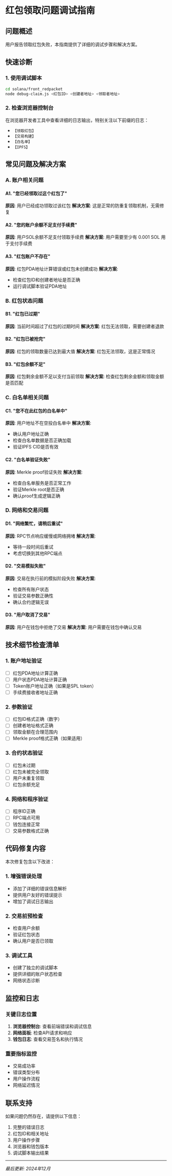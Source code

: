 # 红包领取问题调试指南

## 问题概述

用户报告领取红包失败，本指南提供了详细的调试步骤和解决方案。

## 快速诊断

### 1. 使用调试脚本

```bash
cd solana/front_redpacket
node debug-claim.js <红包ID> <创建者地址> <领取者地址>
```

### 2. 检查浏览器控制台

在浏览器开发者工具中查看详细的日志输出，特别关注以下前缀的日志：
- `【领取红包】`
- `【交易构建】`
- `【白名单】`
- `【IPFS】`

## 常见问题及解决方案

### A. 账户相关问题

#### A1. "您已经领取过这个红包了"
**原因**: 用户已经成功领取过该红包
**解决方案**: 这是正常的防重复领取机制，无需修复

#### A2. "您的账户余额不足支付手续费"
**原因**: 用户SOL余额不足支付领取手续费
**解决方案**: 用户需要至少有 0.001 SOL 用于支付手续费

#### A3. "红包账户不存在"
**原因**: 红包PDA地址计算错误或红包未创建成功
**解决方案**: 
- 检查红包ID和创建者地址是否正确
- 运行调试脚本验证PDA地址

### B. 红包状态问题

#### B1. "红包已过期"
**原因**: 当前时间超过了红包的过期时间
**解决方案**: 红包无法领取，需要创建者退款

#### B2. "红包已被抢完"
**原因**: 红包的领取数量已达到最大值
**解决方案**: 红包无法领取，这是正常情况

#### B3. "红包余额不足"
**原因**: 红包剩余金额不足以支付当前领取
**解决方案**: 检查红包剩余金额和领取金额是否匹配

### C. 白名单相关问题

#### C1. "您不在此红包的白名单中"
**原因**: 用户地址不在空投白名单中
**解决方案**: 
- 确认用户地址正确
- 检查白名单数据是否正确加载
- 验证IPFS CID是否有效

#### C2. "白名单验证失败"
**原因**: Merkle proof验证失败
**解决方案**:
- 检查白名单服务是否正常工作
- 验证Merkle root是否正确
- 确认proof生成逻辑正确

### D. 网络和交易问题

#### D1. "网络繁忙，请稍后重试"
**原因**: RPC节点响应缓慢或网络拥堵
**解决方案**: 
- 等待一段时间后重试
- 考虑切换到其他RPC端点

#### D2. "交易模拟失败"
**原因**: 交易在执行前的模拟阶段失败
**解决方案**:
- 检查所有账户状态
- 验证交易参数正确性
- 确认合约逻辑无误

#### D3. "用户取消了交易"
**原因**: 用户在钱包中拒绝了交易
**解决方案**: 用户需要在钱包中确认交易

## 技术细节检查清单

### 1. 账户地址验证
- [ ] 红包PDA地址计算正确
- [ ] 用户状态PDA地址计算正确
- [ ] Token账户地址正确（如果是SPL token）
- [ ] 手续费接收者地址正确

### 2. 参数验证
- [ ] 红包ID格式正确（数字）
- [ ] 创建者地址格式正确
- [ ] 领取金额在合理范围内
- [ ] Merkle proof格式正确（如果适用）

### 3. 合约状态验证
- [ ] 红包未过期
- [ ] 红包未被完全领取
- [ ] 用户未重复领取
- [ ] 红包余额充足

### 4. 网络和程序验证
- [ ] 程序ID正确
- [ ] RPC端点可用
- [ ] 钱包连接正常
- [ ] 交易参数格式正确

## 代码修复内容

本次修复包含以下改进：

### 1. 增强错误处理
- 添加了详细的错误信息解析
- 提供用户友好的错误提示
- 增加了调试日志输出

### 2. 交易前预检查
- 检查用户余额
- 验证红包状态
- 确认用户是否已领取

### 3. 调试工具
- 创建了独立的调试脚本
- 提供详细的账户状态检查
- 网络状态诊断

## 监控和日志

### 关键日志位置
1. **浏览器控制台**: 查看前端错误和调试信息
2. **网络面板**: 检查API请求和响应
3. **钱包日志**: 查看交易签名和执行情况

### 重要指标监控
- 交易成功率
- 错误类型分布
- 用户操作流程
- 网络延迟情况

## 联系支持

如果问题仍然存在，请提供以下信息：
1. 完整的错误日志
2. 红包ID和相关地址
3. 用户操作步骤
4. 浏览器和钱包版本
5. 调试脚本输出结果

---

*最后更新: 2024年12月* 